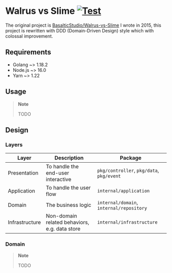 Walrus vs Slime [![Test](https://github.com/elct9620/wvs/actions/workflows/test.yml/badge.svg)](https://github.com/elct9620/wvs/actions/workflows/test.yml)
===

The original project is [BasalticStudio/Walrus-vs-Slime](https://github.com/BasalticStudio/Walrus-vs-Slime) I wrote in 2015, this project is rewritten with DDD (Domain-Driven Design) style which with colossal improvement.

## Requirements

* Golang ~> 1.18.2
* Node.js ~> 16.0
* Yarn ~> 1.22

## Usage

> **Note**
>
> TODO

## Design

### Layers

| Layer          | Description                                   | Package                                   |
|----------------|-----------------------------------------------|-------------------------------------------|
| Presentation   | To handle the end-user interactive            | `pkg/controller`, `pkg/data`, `pkg/event` |
| Application    | To handle the user flow                       | `internal/application`                    |
| Domain         | The business logic                            | `internal/domain`, `internal/repository`  |
| Infrastructure | Non-domain related behaviors, e.g. data store | `internal/infrastructure`                 |

### Domain

> **Note**
>
> TODO
